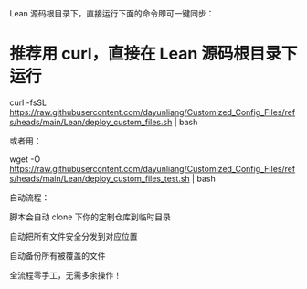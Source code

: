 Lean 源码根目录下，直接运行下面的命令即可一键同步：

# 推荐用 curl，直接在 Lean 源码根目录下运行
curl -fsSL https://raw.githubusercontent.com/dayunliang/Customized_Config_Files/refs/heads/main/Lean/deploy_custom_files.sh | bash

或者用：

wget -O https://raw.githubusercontent.com/dayunliang/Customized_Config_Files/refs/heads/main/Lean/deploy_custom_files_test.sh | bash

自动流程：

脚本会自动 clone 下你的定制仓库到临时目录

自动把所有文件安全分发到对应位置

自动备份所有被覆盖的文件

全流程零手工，无需多余操作！
